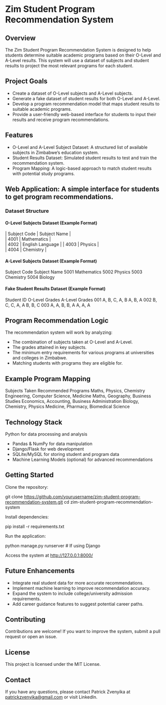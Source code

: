# Zim Student Program Recommendation System

## Overview

The Zim Student Program Recommendation System is designed to help students determine suitable academic programs based on their O-Level and A-Level results. This system will use a dataset of subjects and student results to project the most relevant programs for each student.

## Project Goals

- Create a dataset of O-Level subjects and A-Level subjects.
- Generate a fake dataset of student results for both O-Level and A-Level.
- Develop a program recommendation model that maps student results to suitable academic programs.
- Provide a user-friendly web-based interface for students to input their results and receive program recommendations.

## Features

- O-Level and A-Level Subject Dataset: A structured list of available subjects in Zimbabwe’s education system.
- Student Results Dataset: Simulated student results to test and train the recommendation system.
- Program Mapping: A logic-based approach to match student results with potential study programs.

## Web Application: A simple interface for students to get program recommendations.

### Dataset Structure

#### O-Level Subjects Dataset (Example Format)

| Subject Code | Subject Name    |    
| 4001 | Mathematics   |    
| 4002 | English Language   | 
| 4003 | Physics   |   
| 4004 | Chemistry   |   




#### A-Level Subjects Dataset (Example Format)

Subject Code  Subject Name
5001          Mathematics
5002          Physics
5003          Chemistry
5004          Biology

#### Fake Student Results Dataset (Example Format)

Student ID   O-Level Grades    A-Level Grades
001          A, B, C, A, B     A, B, A
002          B, C, C, A, A     B, B, C
003          A, A, B, B, A     A, A, A

## Program Recommendation Logic
The recommendation system will work by analyzing:
- The combination of subjects taken at O-Level and A-Level.
- The grades attained in key subjects.
- The minimum entry requirements for various programs at universities and colleges in Zimbabwe.
- Matching students with programs they are eligible for.

## Example Program Mapping

Subjects Taken                       Recommended Programs
Maths, Physics, Chemistry            Engineering, Computer Science, Medicine
Maths, Geography, Business Studies   Economics, Accounting, Business Administration
Biology, Chemistry, Physics          Medicine, Pharmacy, Biomedical Science

## Technology Stack

Python for data processing and analysis
- Pandas & NumPy for data manipulation
- Django/Flask for web development
- SQLite/MySQL for storing student and program data
- Machine Learning Models (optional) for advanced recommendations

## Getting Started

Clone the repository:

git clone https://github.com/yourusername/zim-student-program-recommendation-system.git
cd zim-student-program-recommendation-system

Install dependencies:

pip install -r requirements.txt

Run the application:

python manage.py runserver  # If using Django

Access the system at http://127.0.0.1:8000/

## Future Enhancements

- Integrate real student data for more accurate recommendations.
- Implement machine learning to improve recommendation accuracy.
- Expand the system to include college/university admission requirements.
- Add career guidance features to suggest potential career paths.

## Contributing

Contributions are welcome! If you want to improve the system, submit a pull request or open an issue.

## License

This project is licensed under the MIT License.

## Contact

If you have any questions, please contact Patrick Zvenyika at patrickzvenyika@gmail.com or visit LinkedIn.
